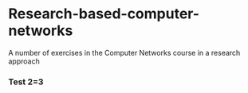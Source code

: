 # Research-based-computer-networks
A number of exercises in the Computer Networks course in a research approach

### Test 2=3

